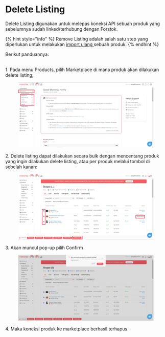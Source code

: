 # Delete Listing

Delete Listing digunakan untuk melepas koneksi API sebuah produk yang sebelumnya sudah linked/terhubung dengan Forstok.&#x20;

{% hint style="info" %}
Remove Listing adalah salah satu step yang diperlukan untuk melakukan [import ulang ](import-ulang.md)sebuah produk.
{% endhint %}

Berikut panduannya:

\
1\. Pada menu Products, pilih Marketplace di mana produk akan dilakukan delete listing;

<figure><img src="../../.gitbook/assets/Screenshot 2023-06-06 110730.jpg" alt=""><figcaption></figcaption></figure>

2\. Delete listing dapat dilakukan secara bulk dengan mencentang produk yang ingin dilakukan delete listing, atau per produk melalui tombol di sebelah kanan:&#x20;

<figure><img src="../../.gitbook/assets/Screenshot 2023-06-06 111159.jpg" alt=""><figcaption></figcaption></figure>

3\. Akan muncul pop-up pilih Confirm

<figure><img src="../../.gitbook/assets/image (39) (1).png" alt=""><figcaption></figcaption></figure>

4\. Maka koneksi produk ke marketplace berhasil terhapus.
